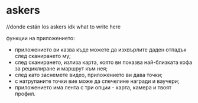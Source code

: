 # askers
//donde están los askers
idk what to write here


функции на приложението:
- приложението ви казва къде можете да изхвърлите даден отпадък след сканирането му;
- след сканирането, излиза карта, която ви показва най-близката кофа за рециклиране и маршрут към нея;
- след като заснемете видео, приложението ви дава точки;
- с натрупаните точки вие може да спечелине награди и ваучери;
- приложението има лента с три опции - карта, камера и твоят профил.
